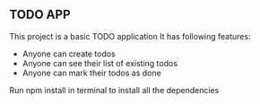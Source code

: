 ## TODO APP

This project is a basic TODO application
It has following features:

- Anyone can create todos
- Anyone can see their list of existing todos 
- Anyone can mark their todos as done

Run npm install in terminal to install all the dependencies
